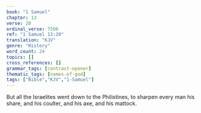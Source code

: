 ```yaml
---
book: "1 Samuel"
chapter: 13
verse: 20
ordinal_verse: 7506
ref: "1 Samuel 13:20"
translation: "KJV"
genre: "History"
word_count: 24
topics: []
cross_references: []
grammar_tags: [contrast-opener]
thematic_tags: [names-of-god]
tags: ["Bible","KJV","1-Samuel"]
---
```

But all the Israelites went down to the Philistines, to sharpen every man his share, and his coulter, and his axe, and his mattock.
